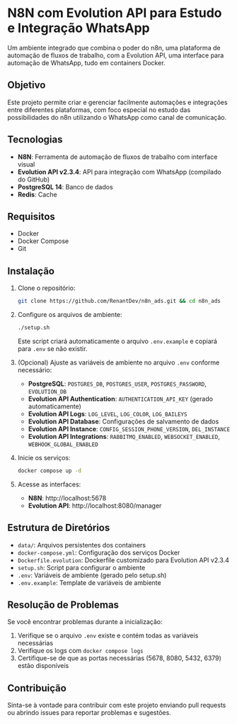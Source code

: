 # N8N com Evolution API para Estudo e Integração WhatsApp

Um ambiente integrado que combina o poder do n8n, uma plataforma de automação de fluxos de trabalho, com a Evolution API, uma interface para automação de WhatsApp, tudo em containers Docker.

## Objetivo

Este projeto permite criar e gerenciar facilmente automações e integrações entre diferentes plataformas, com foco especial no estudo das possibilidades do n8n utilizando o WhatsApp como canal de comunicação.

## Tecnologias

- **N8N**: Ferramenta de automação de fluxos de trabalho com interface visual
- **Evolution API v2.3.4**: API para integração com WhatsApp (compilado do GitHub)
- **PostgreSQL 14**: Banco de dados
- **Redis**: Cache

## Requisitos

- Docker
- Docker Compose
- Git

## Instalação

1. Clone o repositório:
   ```bash
   git clone https://github.com/RenantDev/n8n_ads.git && cd n8n_ads
   ```

2. Configure os arquivos de ambiente:
   ```bash
   ./setup.sh
   ```
   Este script criará automaticamente o arquivo `.env.example` e copiará para `.env` se não existir.

3. (Opcional) Ajuste as variáveis de ambiente no arquivo `.env` conforme necessário:
   - **PostgreSQL**: `POSTGRES_DB`, `POSTGRES_USER`, `POSTGRES_PASSWORD`, `EVOLUTION_DB`
   - **Evolution API Authentication**: `AUTHENTICATION_API_KEY` (gerado automaticamente)
   - **Evolution API Logs**: `LOG_LEVEL`, `LOG_COLOR`, `LOG_BAILEYS`
   - **Evolution API Database**: Configurações de salvamento de dados
   - **Evolution API Instance**: `CONFIG_SESSION_PHONE_VERSION`, `DEL_INSTANCE`
   - **Evolution API Integrations**: `RABBITMQ_ENABLED`, `WEBSOCKET_ENABLED`, `WEBHOOK_GLOBAL_ENABLED`

4. Inicie os serviços:
   ```bash
   docker compose up -d
   ```

5. Acesse as interfaces:
   - **N8N**: http://localhost:5678
   - **Evolution API**: http://localhost:8080/manager

## Estrutura de Diretórios

- `data/`: Arquivos persistentes dos containers
- `docker-compose.yml`: Configuração dos serviços Docker
- `Dockerfile.evolution`: Dockerfile customizado para Evolution API v2.3.4
- `setup.sh`: Script para configurar o ambiente
- `.env`: Variáveis de ambiente (gerado pelo setup.sh)
- `.env.example`: Template de variáveis de ambiente

## Resolução de Problemas

Se você encontrar problemas durante a inicialização:

1. Verifique se o arquivo `.env` existe e contém todas as variáveis necessárias
2. Verifique os logs com `docker compose logs`
3. Certifique-se de que as portas necessárias (5678, 8080, 5432, 6379) estão disponíveis

## Contribuição

Sinta-se à vontade para contribuir com este projeto enviando pull requests ou abrindo issues para reportar problemas e sugestões.
